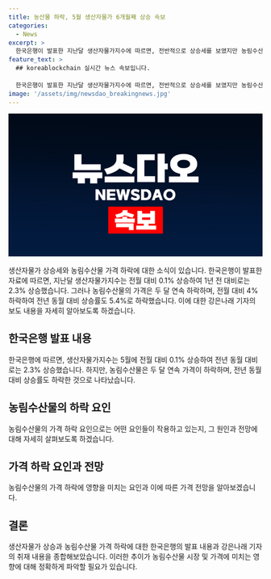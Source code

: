 ```yaml
---
title: 농산물 하락, 5월 생산자물가 6개월째 상승 속보
categories:
  - News
excerpt: >
  한국은행이 발표한 지난달 생산자물가지수에 따르면, 전반적으로 상승세를 보였지만 농림수산품은 두 달 연속 하락했다. 생산자물가는 전월 대비 0.1% 상승하며 1년 전과 비교하면 2.3% 상승했으나, 농림수산품은 전월 대비 4% 하락하고 전년 동월 대비 상승률도 5.4%로 낮아지는 추세다. 생산자물가와 농림수산물에 대한 최신 정보를 전해드립니다.
feature_text: >
  ## koreablockchain 실시간 뉴스 속보입니다.

  한국은행이 발표한 지난달 생산자물가지수에 따르면, 전반적으로 상승세를 보였지만 농림수산품은 두 달 연속 하락했다. 생산자물가는 전월 대비 0.1% 상승하며 1년 전과 비교하면 2.3% 상승했으나, 농림수산품은 전월 대비 4% 하락하고 전년 동월 대비 상승률도 5.4%로 낮아지는 추세다. 생산자물가와 농림수산물에 대한 최신 정보를 전해드립니다.
image: '/assets/img/newsdao_breakingnews.jpg'
---
```


<p><img src="/assets/img/newsdao_breakingnews.jpg" alt="koreablockchain 속보" /></p>

<p>생산자물가 상승세와 농림수산물 가격 하락에 대한 소식이 있습니다. 한국은행이 발표한 자료에 따르면, 지난달 생산자물가지수는 전월 대비 0.1% 상승하여 1년 전 대비로는 2.3% 상승했습니다. 그러나 농림수산물의 가격은 두 달 연속 하락하며, 전월 대비 4% 하락하여 전년 동월 대비 상승률도 5.4%로 하락했습니다. 이에 대한 강은나래 기자의 보도 내용을 자세히 알아보도록 하겠습니다. </p>

<h2 data-ke-size="size26">한국은행 발표 내용</h2>

<p>한국은행에 따르면, 생산자물가지수는 5월에 전월 대비 0.1% 상승하여 전년 동월 대비로는 2.3% 상승했습니다. 하지만, 농림수산물은 두 달 연속 가격이 하락하며, 전년 동월 대비 상승률도 하락한 것으로 나타났습니다.</p>

<h2 data-ke-size="size26">농림수산물의 하락 요인</h2>

<p>농림수산물의 가격 하락 요인으로는 어떤 요인들이 작용하고 있는지, 그 원인과 전망에 대해 자세히 살펴보도록 하겠습니다. </p>

<h2 data-ke-size="size26">가격 하락 요인과 전망</h2>

<p>농림수산물의 가격 하락에 영향을 미치는 요인과 이에 따른 가격 전망을 알아보겠습니다.</p>

<h2 data-ke-size="size26">결론</h2>

<p>생산자물가 상승과 농림수산물 가격 하락에 대한 한국은행의 발표 내용과 강은나래 기자의 취재 내용을 종합해보았습니다. 이러한 추이가 농림수산물 시장 및 가격에 미치는 영향에 대해 정확하게 파악할 필요가 있습니다.</p>

